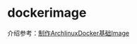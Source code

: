 # dockerimage

介绍参考：[制作ArchlinuxDocker基础Image](http://lanlingzi.cn/xblog/post/reading/160410_archlinux_docker_images/)
